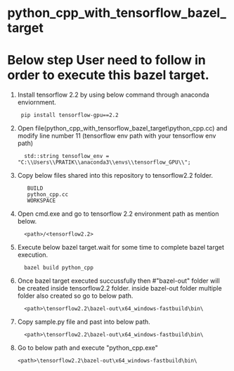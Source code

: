 # python_cpp_with_tensorflow_bazel_target

# Below step User need to follow in order to execute this bazel target.

1) Install tensorflow 2.2 by using below command through anaconda enviornment.

        pip install tensorflow-gpu==2.2

2) Open file(python_cpp_with_tensorflow_bazel_target\python_cpp.cc) and modify line number 11 (tensorflow env path with your tensorflow env path) 

         std::string tensoflow_env = "C:\\Users\\PRATIK\\anaconda3\\envs\\tensorflow_GPU\\";


4) Copy below files shared into this repository to tensorflow2.2 folder.
                
          BUILD
          python_cpp.cc
          WORKSPACE
          
5) Open cmd.exe and go to tensorflow 2.2 environment path as mention below.
      
         <path>/<tensorflow2.2>          

5) Execute below bazel target.wait for some time to complete bazel target execution.
        
         bazel build python_cpp

6) Once bazel target executed succussfully then #"bazel-out" folder will be created inside tensorflow2.2 folder.
   inside bazel-out folder multiple folder also created so go to below path. 
         
         <path>\tensorflow2.2\bazel-out\x64_windows-fastbuild\bin\

7) Copy sample.py file and past into below path.

         <path>\tensorflow2.2\bazel-out\x64_windows-fastbuild\bin\

8) Go to below path and execute "python_cpp.exe"


       <path>\tensorflow2.2\bazel-out\x64_windows-fastbuild\bin\




